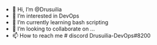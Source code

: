 - 👋 Hi, I’m @Drusuilia
- 👀 I’m interested in DevOps
- 🌱 I’m currently learning bash scripting
- 💞️ I’m looking to collaborate on ...
- 📫 How to reach me # discord Drusuilia-DevOps#8200

<!---
Drusuilia/Drusuilia is a ✨ special ✨ repository because its `README.md` (this file) appears on your GitHub profile.
You can click the Preview link to take a look at your changes.
--->
